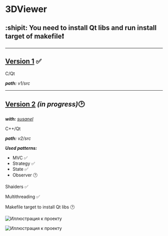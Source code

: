 # 3DViewer
## :shipit: You need to install Qt libs and run install target of makefile:heavy_exclamation_mark:
___

## [__Version 1__](src/v1/) :white_check_mark:

C/Qt

___path:___ _v1/src_


___

## [__Version 2__](src/v2/) ___(in progress)___:clock2:
___with:___ _[susanel](https://github.com/maybeIllchangeitlater)_

C++/Qt

___path:___ _v2/src_


___Used patterns:___
- MVC :white_check_mark:
- Strategy :white_check_mark:
- State :white_check_mark:
- Observer :clock2:

Shaiders :white_check_mark:

Multithreading :white_check_mark:

Makefile target to install Qt libs :clock2:

![Иллюстрация к проекту](https://github.com/MaksimovSanan/3DViewer/tree/main/v2/misc/images/Screenshot1.png)

![Иллюстрация к проекту](https://github.com/MaksimovSanan/3DViewer/tree/main/v2/misc/images/output.gif)